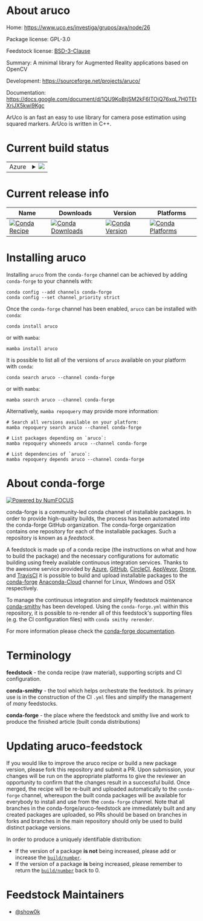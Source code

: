 About aruco
===========

Home: https://www.uco.es/investiga/grupos/ava/node/26

Package license: GPL-3.0

Feedstock license: [BSD-3-Clause](https://github.com/conda-forge/aruco-feedstock/blob/main/LICENSE.txt)

Summary: A minimal library for Augmented Reality applications based on OpenCV

Development: https://sourceforge.net/projects/aruco/

Documentation: https://docs.google.com/document/d/1QU9KoBtjSM2kF6ITOjQ76xqL7H0TEtXriJX5kwi9Kgc

ArUco is an fast an easy to use library for camera pose estimation using squared markers.
ArUco is written in C++.


Current build status
====================


<table>
    
  <tr>
    <td>Azure</td>
    <td>
      <details>
        <summary>
          <a href="https://dev.azure.com/conda-forge/feedstock-builds/_build/latest?definitionId=7046&branchName=main">
            <img src="https://dev.azure.com/conda-forge/feedstock-builds/_apis/build/status/aruco-feedstock?branchName=main">
          </a>
        </summary>
        <table>
          <thead><tr><th>Variant</th><th>Status</th></tr></thead>
          <tbody><tr>
              <td>linux_64_opencv3.4</td>
              <td>
                <a href="https://dev.azure.com/conda-forge/feedstock-builds/_build/latest?definitionId=7046&branchName=main">
                  <img src="https://dev.azure.com/conda-forge/feedstock-builds/_apis/build/status/aruco-feedstock?branchName=main&jobName=linux&configuration=linux%20linux_64_opencv3.4" alt="variant">
                </a>
              </td>
            </tr><tr>
              <td>linux_64_opencv4.1</td>
              <td>
                <a href="https://dev.azure.com/conda-forge/feedstock-builds/_build/latest?definitionId=7046&branchName=main">
                  <img src="https://dev.azure.com/conda-forge/feedstock-builds/_apis/build/status/aruco-feedstock?branchName=main&jobName=linux&configuration=linux%20linux_64_opencv4.1" alt="variant">
                </a>
              </td>
            </tr><tr>
              <td>osx_64_opencv3.4</td>
              <td>
                <a href="https://dev.azure.com/conda-forge/feedstock-builds/_build/latest?definitionId=7046&branchName=main">
                  <img src="https://dev.azure.com/conda-forge/feedstock-builds/_apis/build/status/aruco-feedstock?branchName=main&jobName=osx&configuration=osx%20osx_64_opencv3.4" alt="variant">
                </a>
              </td>
            </tr><tr>
              <td>osx_64_opencv4.1</td>
              <td>
                <a href="https://dev.azure.com/conda-forge/feedstock-builds/_build/latest?definitionId=7046&branchName=main">
                  <img src="https://dev.azure.com/conda-forge/feedstock-builds/_apis/build/status/aruco-feedstock?branchName=main&jobName=osx&configuration=osx%20osx_64_opencv4.1" alt="variant">
                </a>
              </td>
            </tr><tr>
              <td>win_64</td>
              <td>
                <a href="https://dev.azure.com/conda-forge/feedstock-builds/_build/latest?definitionId=7046&branchName=main">
                  <img src="https://dev.azure.com/conda-forge/feedstock-builds/_apis/build/status/aruco-feedstock?branchName=main&jobName=win&configuration=win%20win_64_" alt="variant">
                </a>
              </td>
            </tr>
          </tbody>
        </table>
      </details>
    </td>
  </tr>
</table>

Current release info
====================

| Name | Downloads | Version | Platforms |
| --- | --- | --- | --- |
| [![Conda Recipe](https://img.shields.io/badge/recipe-aruco-green.svg)](https://anaconda.org/conda-forge/aruco) | [![Conda Downloads](https://img.shields.io/conda/dn/conda-forge/aruco.svg)](https://anaconda.org/conda-forge/aruco) | [![Conda Version](https://img.shields.io/conda/vn/conda-forge/aruco.svg)](https://anaconda.org/conda-forge/aruco) | [![Conda Platforms](https://img.shields.io/conda/pn/conda-forge/aruco.svg)](https://anaconda.org/conda-forge/aruco) |

Installing aruco
================

Installing `aruco` from the `conda-forge` channel can be achieved by adding `conda-forge` to your channels with:

```
conda config --add channels conda-forge
conda config --set channel_priority strict
```

Once the `conda-forge` channel has been enabled, `aruco` can be installed with `conda`:

```
conda install aruco
```

or with `mamba`:

```
mamba install aruco
```

It is possible to list all of the versions of `aruco` available on your platform with `conda`:

```
conda search aruco --channel conda-forge
```

or with `mamba`:

```
mamba search aruco --channel conda-forge
```

Alternatively, `mamba repoquery` may provide more information:

```
# Search all versions available on your platform:
mamba repoquery search aruco --channel conda-forge

# List packages depending on `aruco`:
mamba repoquery whoneeds aruco --channel conda-forge

# List dependencies of `aruco`:
mamba repoquery depends aruco --channel conda-forge
```


About conda-forge
=================

[![Powered by
NumFOCUS](https://img.shields.io/badge/powered%20by-NumFOCUS-orange.svg?style=flat&colorA=E1523D&colorB=007D8A)](https://numfocus.org)

conda-forge is a community-led conda channel of installable packages.
In order to provide high-quality builds, the process has been automated into the
conda-forge GitHub organization. The conda-forge organization contains one repository
for each of the installable packages. Such a repository is known as a *feedstock*.

A feedstock is made up of a conda recipe (the instructions on what and how to build
the package) and the necessary configurations for automatic building using freely
available continuous integration services. Thanks to the awesome service provided by
[Azure](https://azure.microsoft.com/en-us/services/devops/), [GitHub](https://github.com/),
[CircleCI](https://circleci.com/), [AppVeyor](https://www.appveyor.com/),
[Drone](https://cloud.drone.io/welcome), and [TravisCI](https://travis-ci.com/)
it is possible to build and upload installable packages to the
[conda-forge](https://anaconda.org/conda-forge) [Anaconda-Cloud](https://anaconda.org/)
channel for Linux, Windows and OSX respectively.

To manage the continuous integration and simplify feedstock maintenance
[conda-smithy](https://github.com/conda-forge/conda-smithy) has been developed.
Using the ``conda-forge.yml`` within this repository, it is possible to re-render all of
this feedstock's supporting files (e.g. the CI configuration files) with ``conda smithy rerender``.

For more information please check the [conda-forge documentation](https://conda-forge.org/docs/).

Terminology
===========

**feedstock** - the conda recipe (raw material), supporting scripts and CI configuration.

**conda-smithy** - the tool which helps orchestrate the feedstock.
                   Its primary use is in the construction of the CI ``.yml`` files
                   and simplify the management of *many* feedstocks.

**conda-forge** - the place where the feedstock and smithy live and work to
                  produce the finished article (built conda distributions)


Updating aruco-feedstock
========================

If you would like to improve the aruco recipe or build a new
package version, please fork this repository and submit a PR. Upon submission,
your changes will be run on the appropriate platforms to give the reviewer an
opportunity to confirm that the changes result in a successful build. Once
merged, the recipe will be re-built and uploaded automatically to the
`conda-forge` channel, whereupon the built conda packages will be available for
everybody to install and use from the `conda-forge` channel.
Note that all branches in the conda-forge/aruco-feedstock are
immediately built and any created packages are uploaded, so PRs should be based
on branches in forks and branches in the main repository should only be used to
build distinct package versions.

In order to produce a uniquely identifiable distribution:
 * If the version of a package **is not** being increased, please add or increase
   the [``build/number``](https://docs.conda.io/projects/conda-build/en/latest/resources/define-metadata.html#build-number-and-string).
 * If the version of a package **is** being increased, please remember to return
   the [``build/number``](https://docs.conda.io/projects/conda-build/en/latest/resources/define-metadata.html#build-number-and-string)
   back to 0.

Feedstock Maintainers
=====================

* [@show0k](https://github.com/show0k/)

